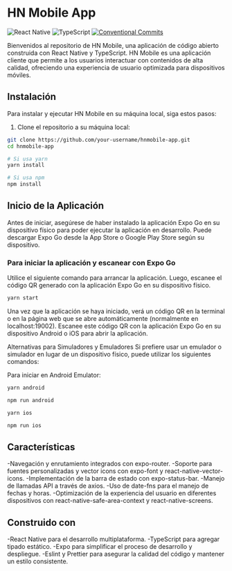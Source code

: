 # HN Mobile App

![React Native](https://img.shields.io/badge/React_Native-20232A?style=for-the-badge&logo=react&logoColor=61DAFB)
![TypeScript](https://img.shields.io/badge/TypeScript-007ACC?style=for-the-badge&logo=typescript&logoColor=white)
[![Conventional Commits](https://img.shields.io/badge/Conventional%20Commits-1.0.0-%23FE5196?style=for-the-badge&logo=conventionalcommits&logoColor=white)](https://conventionalcommits.org)

Bienvenidos al repositorio de HN Mobile, una aplicación de código abierto construida con React Native y TypeScript. HN Mobile es una aplicación cliente que permite a los usuarios interactuar con contenidos de alta calidad, ofreciendo una experiencia de usuario optimizada para dispositivos móviles.

## Instalación

Para instalar y ejecutar HN Mobile en su máquina local, siga estos pasos:

1. Clone el repositorio a su máquina local:

```sh
git clone https://github.com/your-username/hnmobile-app.git
cd hnmobile-app

# Si usa yarn
yarn install

# Si usa npm
npm install
```

## Inicio de la Aplicación

Antes de iniciar, asegúrese de haber instalado la aplicación Expo Go en su dispositivo físico para poder ejecutar la aplicación en desarrollo. Puede descargar Expo Go desde la App Store o Google Play Store según su dispositivo.

### Para iniciar la aplicación y escanear con Expo Go

Utilice el siguiente comando para arrancar la aplicación. Luego, escanee el código QR generado con la aplicación Expo Go en su dispositivo físico.

```sh
yarn start
```

Una vez que la aplicación se haya iniciado, verá un código QR en la terminal o en la página web que se abre automáticamente (normalmente en localhost:19002). Escanee este código QR con la aplicación Expo Go en su dispositivo Android o iOS para abrir la aplicación.

Alternativas para Simuladores y Emuladores
Si prefiere usar un emulador o simulador en lugar de un dispositivo físico, puede utilizar los siguientes comandos:

Para iniciar en Android Emulator:

```sh
yarn android
```

```sh
npm run android
```

```sh
yarn ios
```

```sh
npm run ios
```

## Características

-Navegación y enrutamiento integrados con expo-router.
-Soporte para fuentes personalizadas y vector icons con expo-font y react-native-vector-icons.
-Implementación de la barra de estado con expo-status-bar.
-Manejo de llamadas API a través de axios.
-Uso de date-fns para el manejo de fechas y horas.
-Optimización de la experiencia del usuario en diferentes dispositivos con react-native-safe-area-context y react-native-screens.

## Construido con

-React Native para el desarrollo multiplataforma.
-TypeScript para agregar tipado estático.
-Expo para simplificar el proceso de desarrollo y despliegue.
-Eslint y Prettier para asegurar la calidad del código y mantener un estilo consistente.
